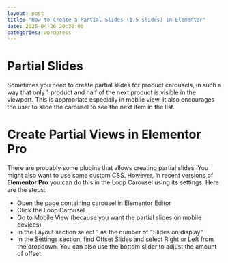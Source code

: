 ```yaml
---
layout: post
title: "How to Create a Partial Slides (1.5 slides) in Elementor"
date: 2025-04-26 20:30:00
categories: wordpress
---
```

# Partial Slides
Sometimes you need to create partial slides for product carousels, in such a way that only 1 product and half of the next product is visible in the viewport. This is appropriate especially in mobile view. It also encourages the user to slide the carousel to see the next item in the list.

# Create Partial Views in Elementor Pro
There are probably some plugins that allows creating partial slides. You might also want to use some custom CSS. However, in recent versions of **Elementor Pro** you can do this in the Loop Carousel using its settings. Here are the steps: 
- Open the page containing carousel in Elementor Editor
- Click the Loop Carousel
- Go to Mobile View (because you want the partial slides on mobile devices)
- In the Layout section select 1 as the number of "Slides on display"
- In the Settings section, find Offset Slides and select Right or Left from the dropdown. You can also use the bottom slider to adjust the amount of offset